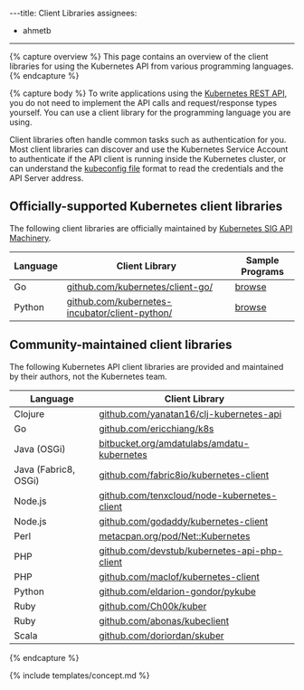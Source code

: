 ---title: Client Libraries
assignees:
- ahmetb
---

{% capture overview %}
This page contains an overview of the client libraries for using the Kubernetes
API from various programming languages.
{% endcapture %}

{% capture body %}
To write applications using the [Kubernetes REST API](/docs/reference/api-overview/),
you do not need to implement the API calls and request/response types yourself.
You can use a client library for the programming language you are using.

Client libraries often handle common tasks such as authentication for you.
Most client libraries can discover and use the Kubernetes Service Account to 
authenticate if the API client is running inside the Kubernetes cluster, or can
understand the [kubeconfig file](/docs/tasks/access-application-cluster/authenticate-across-clusters-kubeconfig/)
format to read the credentials and the API Server address.

## Officially-supported Kubernetes client libraries

The following client libraries are officially maintained by [Kubernetes SIG API
Machinery](https://github.com/kubernetes/community/tree/master/sig-api-machinery).


| Language | Client Library | Sample Programs |
|----------|----------------|-----------------|
| Go       | [github.com/kubernetes/client-go/](https://github.com/kubernetes/client-go/) | [browse](https://github.com/kubernetes/client-go/tree/master/examples)
| Python       | [github.com/kubernetes-incubator/client-python/](https://github.com/kubernetes-incubator/client-python/) | [browse](https://github.com/kubernetes-incubator/client-python/tree/master/examples)

## Community-maintained client libraries

The following Kubernetes API client libraries are provided and maintained by
their authors, not the Kubernetes team.

| Language | Client Library |
|----------|----------------|
| Clojure  | [github.com/yanatan16/clj-kubernetes-api](https://github.com/yanatan16/clj-kubernetes-api) |
| Go       | [github.com/ericchiang/k8s](https://github.com/ericchiang/k8s) |
| Java (OSGi) | [bitbucket.org/amdatulabs/amdatu-kubernetes](https://bitbucket.org/amdatulabs/amdatu-kubernetes) |
| Java (Fabric8, OSGi) | [github.com/fabric8io/kubernetes-client](https://github.com/fabric8io/kubernetes-client) |
| Node.js  | [github.com/tenxcloud/node-kubernetes-client](https://github.com/tenxcloud/node-kubernetes-client) |
| Node.js  | [github.com/godaddy/kubernetes-client](https://github.com/godaddy/kubernetes-client) |
| Perl     | [metacpan.org/pod/Net::Kubernetes](https://metacpan.org/pod/Net::Kubernetes) |
| PHP      | [github.com/devstub/kubernetes-api-php-client](https://github.com/devstub/kubernetes-api-php-client) |
| PHP      | [github.com/maclof/kubernetes-client](https://github.com/maclof/kubernetes-client) |
| Python   | [github.com/eldarion-gondor/pykube](https://github.com/eldarion-gondor/pykube) |
| Ruby     | [github.com/Ch00k/kuber](https://github.com/Ch00k/kuber) |
| Ruby     | [github.com/abonas/kubeclient](https://github.com/abonas/kubeclient) |
| Scala    | [github.com/doriordan/skuber](https://github.com/doriordan/skuber) |
{% endcapture %}

{% include templates/concept.md %}
